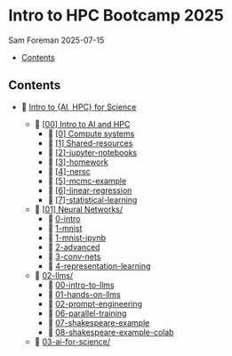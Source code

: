 # Intro to HPC Bootcamp 2025
Sam Foreman
2025-07-15

<link rel="preconnect" href="https://fonts.googleapis.com">

- [Contents](#contents)

## Contents

- 🏡 [Intro to {AI, HPC} for Science](./)

  - 📂 [\[00\] Intro to AI and HPC](00-intro-AI-HPC/)
    - 📄 [\[0\] Compute systems](./00-intro-AI-hpc/0-compute-systems/)
    - 📄 [\[1\] Shared-resources](./00-intro-AI-HPC/1-shared-resources/)
    - 📗
      [\[2\]-jupyter-notebooks](./00-intro-AI-hpc/2-jupyter-notebooks/)
    - 📄 [\[3\]-homework](./00-intro-AI-hpc/3-homework/)
    - 📄 [\[4\]-nersc](./00-intro-AI-hpc/4-nersc/)
    - 📗 [\[5\]-mcmc-example](./00-intro-AI-hpc/5-mcmc-example/)
    - 📗
      [\[6\]-linear-regression](./00-intro-AI-hpc/6-linear-regression/)
    - 📗
      [\[7\]-statistical-learning](./00-intro-AI-hpc/7-statistical-learning/)
  - 📂 [\[01\] Neural Networks/](./01-neural-networks/)
    - 📄 [0-intro](./01-neural-networks/0-intro/)
    - 📗 [1-mnist](./01-neural-networks/1-mnist/)
    - 📗 [1-mnist-ipynb](./01-neural-networks/1-mnist-ipynb/)
    - 📄 [2-advanced](./01-neural-networks/2-advanced/)
    - 📗 [3-conv-nets](./01-neural-networks/3-conv-nets/)
    - 📗
      [4-representation-learning](./01-neural-networks/4-representation-learning/)
  - 📂 [02-llms/](./02-llms/)
    - 📄 [00-intro-to-llms](./02-llms/00-intro-to-llms/)
    - 📗 [01-hands-on-llms](./02-llms/01-hands-on-llms/)
    - 📄 [02-prompt-engineering](./02-llms/02-prompt-engineering/)
    - 📗 [06-parallel-training](./02-llms/06-parallel-training/)
    - 📗 [07-shakespeare-example](./02-llms/07-shakespeare-example/)
    - 📗
      [08-shakespeare-example-colab](./02-llms/08-shakespeare-example-colab/)
  - 📂 [03-ai-for-science/](./03-ai-for-science/index.html)
